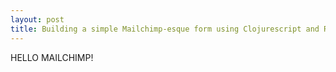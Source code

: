 ```yaml
---
layout: post
title: Building a simple Mailchimp-esque form using Clojurescript and Reagent
---
```


HELLO MAILCHIMP!
